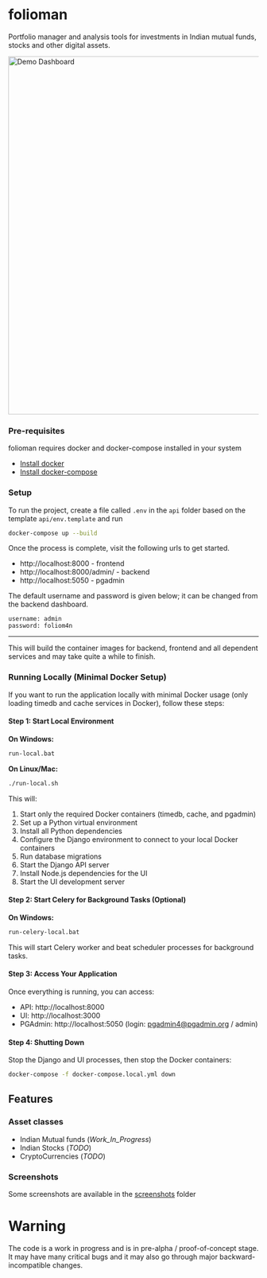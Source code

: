 # folioman

Portfolio manager and analysis tools for investments in Indian mutual funds, stocks and other digital assets.

<img src="https://github.com/codereverser/folioman/raw/main/screenshots/mutualfunds/01.dashboard.png" alt="Demo Dashboard" width="720"/>

### Pre-requisites

folioman requires docker and docker-compose installed in your system
- [Install docker](https://docs.docker.com/get-docker/)
- [Install docker-compose](https://docs.docker.com/compose/install/)

### Setup
To run the project, create a file called `.env` in the `api` folder based on the 
template `api/env.template` and run

```bash
docker-compose up --build
```

Once the process is complete, visit the following urls to get started.

- http://localhost:8000 - frontend
- http://localhost:8000/admin/ - backend
- http://localhost:5050 - pgadmin

The default username and password is given below; it can be changed from the backend dashboard. 
```
username: admin
password: foliom4n
```

---


This will build the container images for backend, frontend and all dependent services
and may take quite a while to finish.

### Running Locally (Minimal Docker Setup)

If you want to run the application locally with minimal Docker usage (only loading timedb and cache services in Docker), follow these steps:

#### Step 1: Start Local Environment

**On Windows:**
```bash
run-local.bat
```

**On Linux/Mac:**
```bash
./run-local.sh
```

This will:
1. Start only the required Docker containers (timedb, cache, and pgadmin)
2. Set up a Python virtual environment
3. Install all Python dependencies
4. Configure the Django environment to connect to your local Docker containers
5. Run database migrations
6. Start the Django API server
7. Install Node.js dependencies for the UI
8. Start the UI development server

#### Step 2: Start Celery for Background Tasks (Optional)

**On Windows:**
```bash
run-celery-local.bat
```

This will start Celery worker and beat scheduler processes for background tasks.

#### Step 3: Access Your Application

Once everything is running, you can access:
- API: http://localhost:8000
- UI: http://localhost:3000
- PGAdmin: http://localhost:5050 (login: pgadmin4@pgadmin.org / admin)

#### Step 4: Shutting Down

Stop the Django and UI processes, then stop the Docker containers:
```bash
docker-compose -f docker-compose.local.yml down
```

## Features

### Asset classes
- Indian Mutual funds (_Work_In_Progress_)
- Indian Stocks (_TODO_)
- CryptoCurrencies (_TODO_)

### Screenshots
Some screenshots are available in the [screenshots](screenshots) folder


# Warning
The code is a work in progress and is in pre-alpha / proof-of-concept stage. 
It may have many critical bugs and it may also go through major 
backward-incompatible changes.
